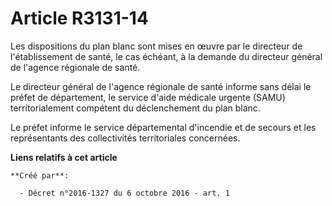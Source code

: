 # Article R3131-14

Les dispositions du plan blanc sont mises en œuvre par le directeur de l'établissement de santé, le cas échéant, à la demande
du directeur général de l'agence régionale de santé. 

Le directeur général de l'agence régionale de santé informe sans délai le préfet de département, le service d'aide médicale
urgente (SAMU) territorialement compétent du déclenchement du plan blanc. 

Le préfet informe le service départemental d'incendie et de secours et les représentants des collectivités territoriales
concernées.

**Liens relatifs à cet article**

	**Créé par**:

	  - Décret n°2016-1327 du 6 octobre 2016 - art. 1
